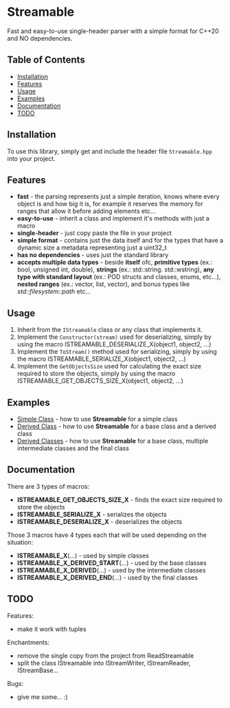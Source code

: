 # Streamable

Fast and easy-to-use single-header parser with a simple format for C++20 and NO dependencies.

## Table of Contents

- [Installation](#installation)
- [Features](#features)
- [Usage](#usage)
- [Examples](#examples)
- [Documentation](#documentation)
- [TODO](#todo)

## Installation

To use this library, simply get and include the header file `Streamable.hpp` into your project.

## Features

- **fast** - the parsing represents just a simple iteration, knows where every object is and how big it is, for example it reserves the memory for ranges that allow it before adding elements etc...
- **easy-to-use** - inherit a class and implement it's methods with just a macro
- **single-header** - just copy paste the file in your project
- **simple format** - contains just the data itself and for the types that have a dynamic size a metadata representing just a uint32_t
- **has no dependencies** - uses just the standard library
- **accepts multiple data types** - beside **itself** ofc, **primitive types** (ex.: bool, unsigned int, double), **strings** (ex.: std::string. std::wstring), **any type with standard layout** (ex.: POD structs and classes, enums, etc...), **nested ranges** (ex.: vector, list, vector<list>), and bonus types like *std::filesystem::path* etc...

## Usage

1. Inherit from the `IStreamable` class or any class that implements it.
2. Implement the `Constructor(stream)` used for deserializing, simply by using the macro ISTREAMABLE_DESERIALIZE_X(object1, object2, ...)
3. Implement the `ToStream()` method used for serializing, simply by using the macro ISTREAMABLE_SERIALIZE_X(object1, object2, ...)
4. Implement the `GetObjectsSize` used for calculating the exact size required to store the objects, simply by using the macro ISTREAMABLE_GET_OBJECTS_SIZE_X(object1, object2, ...)

## Examples

- [Simple Class](https://github.com/ClaudiuHBann/Streamable/blob/main/Example%20Simple%20Class.cpp) - how to use **Streamable** for a simple class
- [Derived Class](https://github.com/ClaudiuHBann/Streamable/blob/main/Example%20Derived%20Class.cpp) - how to use **Streamable** for a base class and a derived class
- [Derived Classes](https://github.com/ClaudiuHBann/Streamable/blob/main/Example%20Derived%20Class%2B.cpp) - how to use **Streamable** for a base class, multiple intermediate classes and the final class

## Documentation

There are 3 types of macros:
- **ISTREAMABLE_GET_OBJECTS_SIZE_X** - finds the exact size required to store the objects
- **ISTREAMABLE_SERIALIZE_X** - serializes the objects
- **ISTREAMABLE_DESERIALIZE_X** - deserializes the objects

Those 3 macros have 4 types each that will be used depending on the situation:
- **ISTREAMABLE_X**(...) - used by simple classes
- **ISTREAMABLE_X_DERIVED_START**(...) - used by the base classes
- **ISTREAMABLE_X_DERIVED**(...) - used by the intermediate classes
- **ISTREAMABLE_X_DERIVED_END**(...) - used by the final classes

## TODO

Features:
- make it work with tuples

Enchantments:
- remove the single copy from the project from ReadStreamable
- split the class IStreamable into IStreamWriter, IStreamReader, IStreamBase...

Bugs:
- give me some... :)
